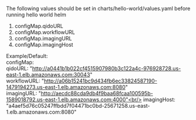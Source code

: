The following values should be set in charts/hello-world/values.yaml before running hello world helm <br/>
1)	configMap.qidoURL<br/>
2)	configMap.workflowURL<br/>
3)	configMap.imagingURL<br/>
4)	configMap.imagingHost<br/>

Example/Default:<br/>
configMap:<br/>
  qidoURL: "http://a0441b1b022cf4515907980b3c122a4c-976928728.us-east-1.elb.amazonaws.com:30043" <br/>
  workflowURL: "http://a06b15241bc9d434fb6ec33824587190-1479194273.us-east-1.elb.amazonaws.com:8080" <br/>
  imagingURL: "http://aecdc88cda9db4f9baa68fcaa100595b-1589018792.us-east-1.elb.amazonaws.com:4000"<br/>
  imagingHost: "a4aef5d76c05247ffbdd7f04471bc0bd-25671258.us-east-1.elb.amazonaws.com:8080" <br/>
